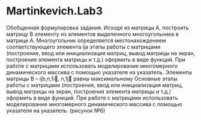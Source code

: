 # Martinkevich.Lab3
Обобщенная формулировка задания. Исходя из матрицы A, построить
матрицу B элементу из элементов выделенного многоугольника в матрице А. Многоугольник
определяется местонахождением соответствующего элемента ija
этапы работы с матрицами (построение, ввод или инициализация матриц, вывод
матрицы на экран, построения элемента матрицы и т.д.) оформить в виде
функций. При работе с матрицами использовать моделирование многомерного
динамического массива с помощью указателя на указатель.
Элементы матрицы В – ijb,n,1i, n,1j равны максимальному
 Основные этапы работы с матрицами (построение, ввод или инициализация матриц, вывод
матрицы на экран, построения элемента матрицы и т.д.) оформить в виде
функций. При работе с матрицами использовать моделирование многомерного
динамического массива с помощью указателя на указатель.
(рисунок №6)
